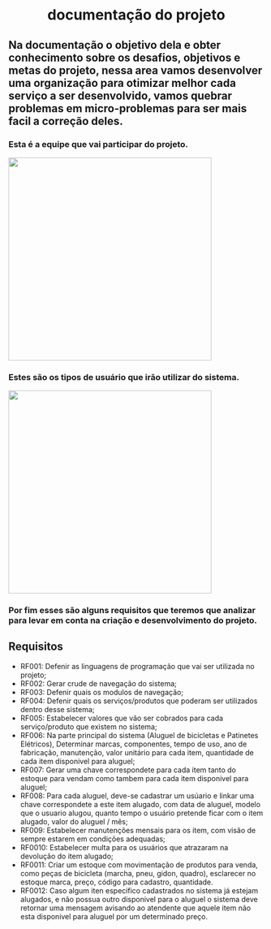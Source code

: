 <h1 align="center"> documentação do projeto </h1>


<h2> Na documentação o objetivo dela e obter conhecimento sobre os desafios, objetivos e metas do projeto, nessa area vamos desenvolver uma organização para otimizar melhor cada serviço a ser desenvolvido, vamos quebrar problemas em micro-problemas para ser mais facil a correção deles. </h2>

<h3> Esta é a equipe que vai participar do projeto. </h3>

<image src= "https://github.com/Lima404/Locadora-de-bicicletas-e-patins-eletricos/blob/main/imagens/imagem.png" width=400/>

<h3> Estes são os tipos de usuário que irão utilizar do sistema. </h3>

<image src= "https://github.com/Lima404/Locadora-de-bicicletas-e-patins-eletricos/blob/main/imagens/perfil.png" width=400/>

<h3> Por fim esses são alguns requisitos que teremos que analizar para levar em conta na criação e desenvolvimento do projeto. </h3>

<h2> Requisitos </h2>

- RF001: Defenir as linguagens de programação que vai ser utilizada no projeto;
- RF002: Gerar crude de navegação do sistema;
- RF003: Defenir quais os modulos de navegação;
- RF004: Defenir quais os serviços/produtos que poderam ser utilizados dentro desse sistema;
- RF005: Estabelecer valores que vão ser cobrados para cada serviço/produto que existem no sistema;
- RF006: Na parte principal do sistema (Aluguel de bicicletas e Patinetes Elétricos), Determinar marcas, componentes, tempo de uso, ano de fabricação, manutenção, valor unitário para cada item, quantidade de cada item disponivel para aluguel;
- RF007: Gerar uma chave correspondete para cada item tanto do estoque para vendam como tambem para cada item disponivel para aluguel;
- RF008: Para cada aluguel, deve-se cadastrar um usúario e linkar uma chave correspondete a este item alugado, com data de aluguel, modelo que o usuario alugou, quanto tempo o usuário pretende ficar com o item alugado, valor do aluguel / mês;
- RF009: Estabelecer manutenções mensais para os item, com visão de sempre estarem em condições adequadas;
- RF0010: Estabelecer multa para os usuários que atrazaram na devolução do item alugado;
- RF0011: Criar um estoque com movimentação de produtos para venda, como peças de bicicleta (marcha, pneu, gidon, quadro), esclarecer no estoque marca, preço, código para cadastro, quantidade.
- RF0012: Caso algum iten especifico cadastrados no sistema já estejam alugados, e não possua outro disponivel para o aluguel o sistema deve retornar uma mensagem avisando ao atendente que aquele item não esta disponivel para aluguel por um determinado preço.
